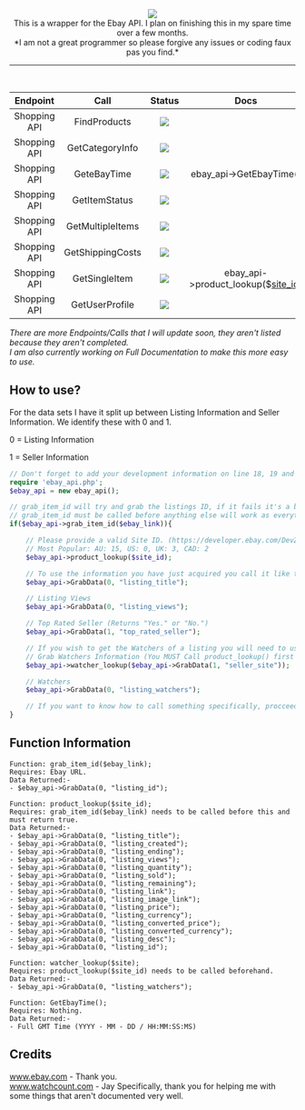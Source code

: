 <p align="center">
  <img src="https://i.ibb.co/C75cJX1/test.png" /><br>
    This is a wrapper for the Ebay API. I plan on finishing this in my spare time over a few months.<br>
    *I am not a great programmer so please forgive any issues or coding faux pas you find.*
</p>
<hr>
<br>

|   Endpoint   |       Call       |       Status      | Docs |
|:------------:|:----------------:|:-----------------:|:-----:|
| Shopping API |   FindProducts   |   <img src="https://lingtalfi.com/services/pngtext?color=cc0000&size=11&text=Not%20Supported">   |       |
| Shopping API |  GetCategoryInfo |   <img src="https://lingtalfi.com/services/pngtext?color=cc0000&size=11&text=Not%20Supported">   |       |
| Shopping API |    GeteBayTime   |   <img src="https://lingtalfi.com/services/pngtext?color=08FF00&size=11&text=Supported">         |   ebay_api->GetEbayTime()   |
| Shopping API |   GetItemStatus  |   <img src="https://lingtalfi.com/services/pngtext?color=cc0000&size=11&text=Not%20Supported">   |       |
| Shopping API | GetMultipleItems |   <img src="https://lingtalfi.com/services/pngtext?color=cc0000&size=11&text=Not%20Supported">   |       |
| Shopping API | GetShippingCosts |   <img src="https://lingtalfi.com/services/pngtext?color=cc0000&size=11&text=Not%20Supported">   |       |
| Shopping API |   GetSingleItem  |   <img src="https://lingtalfi.com/services/pngtext?color=FFC300&size=11&text=Supported">         |   ebay_api->product_lookup($<a href="https://developer.ebay.com/DevZone/XML/Docs/Reference/ebay/types/SiteCodeType.html">site_id</a>)    |
| Shopping API |  GetUserProfile  |   <img src="https://lingtalfi.com/services/pngtext?color=cc0000&size=11&text=Not%20Supported">   |       |

*There are more Endpoints/Calls that I will update soon, they aren't listed because they aren't completed.*<br>
*I am also currently working on Full Documentation to make this more easy to use.*

## How to use?
For the data sets I have it split up between Listing Information and Seller Information. We identify these with 0 and 1. 

0 = Listing Information

1 = Seller Information

```php
// Don't forget to add your development information on line 18, 19 and 20 in the ebay_api.php file.
require 'ebay_api.php';
$ebay_api = new ebay_api();

// grab_item_id will try and grab the listings ID, if it fails it's a bad link.
// grab_item_id must be called before anything else will work as everything else required a valid item ID to work.
if($ebay_api->grab_item_id($ebay_link)){

    // Please provide a valid Site ID. (https://developer.ebay.com/DevZone/XML/Docs/Reference/ebay/types/SiteCodeType.html)
    // Most Popular: AU: 15, US: 0, UK: 3, CAD: 2 
    $ebay_api->product_lookup($site_id); 

    // To use the information you have just acquired you call it like this.
    $ebay_api->GrabData(0, "listing_title");

    // Listing Views
    $ebay_api->GrabData(0, "listing_views");

    // Top Rated Seller (Returns "Yes." or "No.")
    $ebay_api->GrabData(1, "top_rated_seller");

    // If you wish to get the Watchers of a listing you will need to use the secondary function watcher_lookup()
    // Grab Watchers Information (You MUST Call product_lookup() first as it will provide you with the information to successfully get the Watchers) 
    $ebay_api->watcher_lookup($ebay_api->GrabData(1, "seller_site"));

    // Watchers
    $ebay_api->GrabData(0, "listing_watchers");

    // If you want to know how to call something specifically, procceed to line 181 of the ebay_api.php file.
}
```

## Function Information
```
Function: grab_item_id($ebay_link);
Requires: Ebay URL.
Data Returned:-
- $ebay_api->GrabData(0, "listing_id");

Function: product_lookup($site_id);
Requires: grab_item_id($ebay_link) needs to be called before this and must return true. 
Data Returned:-
- $ebay_api->GrabData(0, "listing_title");
- $ebay_api->GrabData(0, "listing_created");
- $ebay_api->GrabData(0, "listing_ending");
- $ebay_api->GrabData(0, "listing_views");
- $ebay_api->GrabData(0, "listing_quantity");
- $ebay_api->GrabData(0, "listing_sold");
- $ebay_api->GrabData(0, "listing_remaining");
- $ebay_api->GrabData(0, "listing_link");
- $ebay_api->GrabData(0, "listing_image_link");
- $ebay_api->GrabData(0, "listing_price");
- $ebay_api->GrabData(0, "listing_currency");
- $ebay_api->GrabData(0, "listing_converted_price");
- $ebay_api->GrabData(0, "listing_converted_currency");
- $ebay_api->GrabData(0, "listing_desc");
- $ebay_api->GrabData(0, "listing_id");

Function: watcher_lookup($site);
Requires: product_lookup($site_id) needs to be called beforehand.
Data Returned:-
- $ebay_api->GrabData(0, "listing_watchers");

Function: GetEbayTime();
Requires: Nothing.
Data Returned:-
- Full GMT Time (YYYY - MM - DD / HH:MM:SS:MS)

```

## Credits
www.ebay.com - Thank you. <br>
www.watchcount.com - Jay Specifically, thank you for helping me with some things that aren't documented very well.
